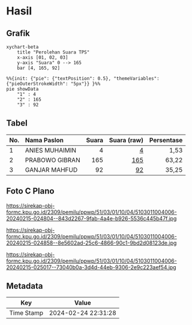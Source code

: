 # Hasil

## Grafik

```mermaid
xychart-beta
    title "Perolehan Suara TPS"
    x-axis [01, 02, 03]
    y-axis "Suara" 0 --> 165
    bar [4, 165, 92]
```

```mermaid
%%{init: {"pie": {"textPosition": 0.5}, "themeVariables": {"pieOuterStrokeWidth": "5px"}} }%%
pie showData
    "1" : 4
    "2" : 165
    "3" : 92
```

## Tabel

| No. | Nama Paslon    | Suara | Suara (raw) | Persentase |
|:--- |:-------------- | -----:| -----------:| ----------:|
| 1   | ANIES MUHAIMIN | 4     | [4][p-1]    | 1,53       |
| 2   | PRABOWO GIBRAN | 165   | [165][p-2]  | 63,22      |
| 3   | GANJAR MAHFUD  | 92    | [92][p-3]   | 35,25      |


[p-1]: https://github.com/gigit-pemilu/pemilu-2024-51-bali/blob/main/pilpres/hitung-suara/sub/51-bali/sub/03-badung/sub/01-kuta/sub/1004-legian/sub/006-tps/sub/paslon-1.txt
[p-2]: https://github.com/gigit-pemilu/pemilu-2024-51-bali/blob/main/pilpres/hitung-suara/sub/51-bali/sub/03-badung/sub/01-kuta/sub/1004-legian/sub/006-tps/sub/paslon-2.txt
[p-3]: https://github.com/gigit-pemilu/pemilu-2024-51-bali/blob/main/pilpres/hitung-suara/sub/51-bali/sub/03-badung/sub/01-kuta/sub/1004-legian/sub/006-tps/sub/paslon-3.txt

## Foto C Plano

https://sirekap-obj-formc.kpu.go.id/2309/pemilu/ppwp/51/03/01/10/04/5103011004006-20240215-024804--843d2267-9fab-4a4e-b926-5536c445b47f.jpg

https://sirekap-obj-formc.kpu.go.id/2309/pemilu/ppwp/51/03/01/10/04/5103011004006-20240215-024858--8e5602ad-25c6-4866-90c1-9bd2d08123de.jpg

https://sirekap-obj-formc.kpu.go.id/2309/pemilu/ppwp/51/03/01/10/04/5103011004006-20240215-025017--73040b0a-3d4d-44eb-9306-2e9c223aef54.jpg


## Metadata

| Key        | Value               |
| ---------- | ------------------- |
| Time Stamp | 2024-02-24 22:31:28 |



